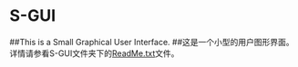 # S-GUI
##﻿This is a Small Graphical User Interface.
##这是一个小型的用户图形界面。
详情请参看S-GUI文件夹下的[ReadMe.txt](https://github.com/Le-Seul/S-GUI/blob/master/S-GUI/ReadMe.txt)文件。
